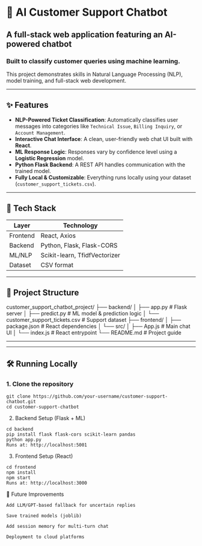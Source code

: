 # 🤖 AI Customer Support Chatbot

## A full-stack web application featuring an AI-powered chatbot  
### Built to classify customer queries using machine learning.

This project demonstrates skills in Natural Language Processing (NLP), model training, and full-stack web development.

---

## ✨ Features

- **NLP-Powered Ticket Classification**: Automatically classifies user messages into categories like `Technical Issue`, `Billing Inquiry`, or `Account Management`.
- **Interactive Chat Interface**: A clean, user-friendly web chat UI built with **React**.
- **ML Response Logic**: Responses vary by confidence level using a **Logistic Regression** model.
- **Python Flask Backend**: A REST API handles communication with the trained model.
- **Fully Local & Customizable**: Everything runs locally using your dataset (`customer_support_tickets.csv`).

---

## 🧰 Tech Stack

| Layer          | Technology                    |
|----------------|-------------------------------|
| Frontend       | React, Axios                  |
| Backend        | Python, Flask, Flask-CORS     |
| ML/NLP         | Scikit-learn, TfidfVectorizer |
| Dataset        | CSV format                    |

---

## 📁 Project Structure

customer_support_chatbot_project/
├── backend/
│ ├── app.py # Flask server
│ ├── predict.py # ML model & prediction logic
│ └── customer_support_tickets.csv # Support dataset
├── frontend/
│ ├── package.json # React dependencies
│ └── src/
│ ├── App.js # Main chat UI
│ └── index.js # React entrypoint
└── README.md # Project guide

---

---

## 🛠️ Running Locally

### 1. Clone the repository

```
git clone https://github.com/your-username/customer-support-chatbot.git
cd customer-support-chatbot
```
2. Backend Setup (Flask + ML)
```
cd backend
pip install flask flask-cors scikit-learn pandas
python app.py
Runs at: http://localhost:5001
```

3. Frontend Setup (React)
```
cd frontend
npm install
npm start
Runs at: http://localhost:3000
```

🚀 Future Improvements
```
Add LLM/GPT-based fallback for uncertain replies

Save trained models (joblib)

Add session memory for multi-turn chat

Deployment to cloud platforms

